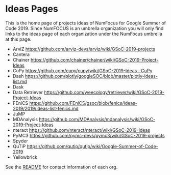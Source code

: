 
# Ideas Pages

This is the home page of projects ideas of NumFocus for Google Summer of Code 2019.
Since NumFOCUS is an umbrella organization you will only find links to the ideas
page of each organization under the NumFocus umbrella at this page.


- ArviZ https://github.com/arviz-devs/arviz/wiki/GSoC-2019-projects
- Cantera
- Chainer https://github.com/chainer/chainer/wiki/GSoC-2019-Project-Ideas
- CuPy https://github.com/cupy/cupy/wiki/GSoC-2019-Ideas--CuPy
- Dash https://github.com/plotly/googleSOC/blob/master/plotly-ideas-list.md
- Dask
- Data Retriever https://github.com/weecology/retriever/wiki/GSoC-2019-Project-Ideas
- FEniCS https://github.com/FEniCS/gsoc/blob/fenics/ideas-2019/2019/ideas-list-fenics.md
- JuMP
- MDAnalysis https://github.com/MDAnalysis/mdanalysis/wiki/GSoC-2019-Project-Ideas
- nteract https://github.com/nteract/nteract/wiki/GSoC-2019-Ideas
- PyMC3 https://github.com/pymc-devs/pymc3/wiki/GSoC-2019-projects
- Spyder 
- QuTiP https://github.com/qutip/qutip/wiki/Google-Summer-of-Code-2019
- Yellowbrick


See the [README](https://github.com/numfocus/gsoc/blob/master/README.md) for contact information of each org.
